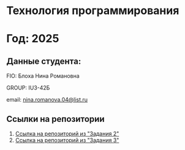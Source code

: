 # Технология программирования
# Год: 2025

## Данные студента:

FIO: Блоха Нина Романовна

GROUP: IU3-42Б

email: nina.romanova.04@list.ru

## Ссылки на репозитории

1. [Ссылка на репозиторий из "Задания 2"](https://github.com/covalsky1/z2_4)
2. [Ссылка на репозиторий из "Задания 3"](https://github.com/covalsky1/laba1v1)
